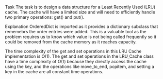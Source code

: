 Task
The task is to design a data structure for a Least Recently Used (LRU) cache. The cache will have a limited size and will need to efficiently handle two primary operations: get() and put().

Explanation
OrderedDict is imported as it provides a dictionary subclass that rememebrs the order entries were added. This is a valuable tool as the problem
requires us to know which value is not being called frequently so it could be removed from the cache memory as it reaches capacity.

The time complexity of the get and set operations in this LRU Cache implementation is O(1).
The get and set operations in the LRU_Cache class have a time complexity of O(1) because they directly access the cache using the key, 
and the operations like move_to_end, popitem, and setting a key in the cache are all constant time operations.